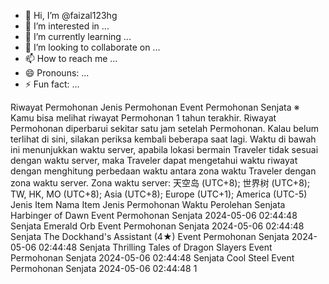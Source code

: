 - 👋 Hi, I’m @faizal123hg
- 👀 I’m interested in ...
- 🌱 I’m currently learning ...
- 💞️ I’m looking to collaborate on ...
- 📫 How to reach me ...
- 😄 Pronouns: ...
- ⚡ Fun fact: ...

<!---
faizal123hg/faizal123hg is a ✨ special ✨ repository because its `README.md` (this file) appears on your GitHub profile.
You can click the Preview link to take a look at your changes.
--->
Riwayat Permohonan
Jenis Permohonan
Event Permohonan Senjata
※ Kamu bisa melihat riwayat Permohonan 1 tahun terakhir. Riwayat Permohonan diperbarui sekitar satu jam setelah Permohonan. Kalau belum terlihat di sini, silakan periksa kembali beberapa saat lagi. Waktu di bawah ini menunjukkan waktu server, apabila lokasi bermain Traveler tidak sesuai dengan waktu server, maka Traveler dapat mengetahui waktu riwayat dengan menghitung perbedaan waktu antara zona waktu Traveler dengan zona waktu server. Zona waktu server: 天空岛 (UTC+8); 世界树 (UTC+8); TW, HK, MO (UTC+8); Asia (UTC+8); Europe (UTC+1); America (UTC-5)
Jenis Item
Nama Item
Jenis Permohonan
Waktu Perolehan
Senjata
Harbinger of Dawn
Event Permohonan Senjata
2024-05-06 02:44:48
Senjata
Emerald Orb
Event Permohonan Senjata
2024-05-06 02:44:48
Senjata
The Dockhand's Assistant (4★)
Event Permohonan Senjata
2024-05-06 02:44:48
Senjata
Thrilling Tales of Dragon Slayers
Event Permohonan Senjata
2024-05-06 02:44:48
Senjata
Cool Steel
Event Permohonan Senjata
2024-05-06 02:44:48
1
        
